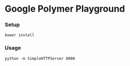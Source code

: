 # Google Polymer Playground

### Setup

```
bower install
```

### Usage

```
python -m SimpleHTTPServer 8000
```

